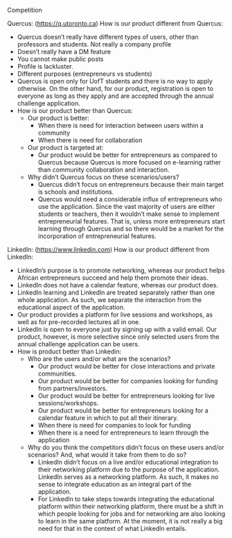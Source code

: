 Competition

Quercus: (https://q.utoronto.ca)
How is our product different from Quercus:
- Quercus doesn’t really have different types of users, other than professors and students. Not really a company profile
- Doesn’t really have a DM feature
- You cannot make public posts 
- Profile is lackluster. 
- Different purposes (entrepreneurs vs students)
- Quercus is open only for UofT students and there is no way to apply otherwise. On the other hand, for our product, registration is open to everyone as long as they apply and are accepted through the annual challenge application.
- How is our product better than Quercus:
	- Our product is better:
		- When there is need for interaction between users within a community
		- When there is need for collaboration 
	- Our product is targeted at:
		- Our product would be better for entrepreneurs as compared to Quercus because Quercus is more focused on e-learning rather than community collaboration and 			  interaction.
	- Why didn’t Quercus focus on these scenarios/users?
		- Quercus didn’t focus on entrepreneurs because their main target is schools and institutions. 
		- Quercus would need a considerable influx of entrepreneurs who use the application. Since the vast majority of users are either students or teachers, then it 			  wouldn’t make sense to implement entrepreneurial features. That is, unless more entrepreneurs start learning through Quercus and so there would be a market for 		    the incorporation of entrepreneurial features.








LinkedIn: (https://www.linkedin.com)
How is our product different from LinkedIn:
- LinkedIn’s purpose is to promote networking, whereas our product helps African entrepreneurs succeed and help them promote their ideas.
- LinkedIn does not have a calendar feature, whereas our product does.
- LinkedIn learning and LinkedIn are treated separately rather than one whole application. As such, we separate the interaction from the educational aspect of the application.
- Our product provides a platform for live sessions and workshops, as well as for pre-recorded lectures all in one.
- LinkedIn is open to everyone just by signing up with a valid email. Our product, however, is more selective since only selected users from the annual challenge application can be users.
- How is product better than Linkedin:
	- Who are the users and/or what are the scenarios?
		- Our product would be better for close interactions and private communities.
		- Our product would be better for companies looking for funding from partners/investors.
		- Our product would be better for entrepreneurs looking for live sessions/workshops.
		- Our product would be better for entrepreneurs looking for a calendar feature in which to put all their itinerary.
		- When there is need for companies to look for funding
		- When there is a need for entrepreneurs to learn through the application
	- Why do you think the competitors didn’t focus on these users and/or
 	scenarios? And, what would it take from them to do so?
		- LinkedIn didn’t focus on a live and/or educational integration to their networking platform due to the purpose of the application. LinkedIn serves as a networking platform. As such, it makes no sense to integrate education as an integral part of the application. 
		- For LinkedIn to take steps towards integrating the educational platform within their networking platform, there must be a shift in which people looking for jobs and for networking are also looking to learn in the same platform. At the moment, it is not really a big need for that in the context of what LinkedIn entails.

